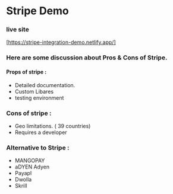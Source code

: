 # Stripe Demo 

### live site

[https://stripe-integration-demo.netlify.app/]


### Here are some discussion about Pros & Cons of Stripe.

#### Props of stripe : 
- Detailed documentation.
- Custom Libares
- testing environment


### Cons of stripe :
- Geo limitations. ( 39 countries) 
- Requires a developer

### Alternative to Stripe : 
- MANGOPAY
- aDYEN Adyen
- Payapl
- Dwolla 
- Skrill
